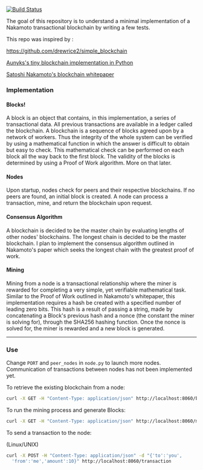 [![Build Status](https://travis-ci.org/nicosmaris/blockchain.svg?branch=master)](https://travis-ci.org/nicosmaris/blockchain)

The goal of this repository is to understand a minimal implementation of a Nakamoto transactional blockchain by writing a few tests.

This repo was inspired by :

https://github.com/drewrice2/simple_blockchain

[Aunyks's tiny blockchain implementation in Python](https://gist.github.com/aunyks/47d157f8bc7d1829a729c2a6a919c173)

[Satoshi Nakamoto's blockchain whitepaper](https://bitcoin.org/bitcoin.pdf)

### Implementation

#### Blocks!
A block is an object that contains, in this implementation, a series of
transactional data. All previous transactions are available in a ledger called
the blockchain. A blockchain is a sequence of blocks agreed upon by a network of
workers. Thus the integrity of the whole system can be verified by using a
mathematical function in which the answer is difficult to obtain but easy to
check. This mathematical check can be performed on each block all the way back
to the first block. The validity of the blocks is determined by using a Proof of
Work algorithm. More on that later.

#### Nodes
Upon startup, nodes check for peers and their respective blockchains. If no
peers are found, an initial block is created. A node can process a transaction,
mine, and return the blockchain upon request.

#### Consensus Algorithm
A blockchain is decided to be the master chain by evaluating lengths of other
nodes' blockchains. The longest chain is decided to be the master blockchain. I
plan to implement the consensus algorithm outlined in Nakamoto's paper which
seeks the longest chain with the greatest proof of work.

#### Mining
Mining from a node is a transactional relationship where the miner is rewarded
for completing a very simple, yet verifiable mathematical task. Similar to the
Proof of Work outlined in Nakamoto's whitepaper, this implementation requires a
hash be created with a specified number of leading zero bits. This hash is a
result of passing a string, made by concatenating a Block's previous hash and a
nonce (the constant the miner is solving for), through the SHA256 hashing
function. Once the nonce is solved for, the miner is rewarded and a new block is
generated.   

---

### Use

Change `PORT` and `peer_nodes` in `node.py` to launch more nodes. Communication
of transactions between nodes has not been implemented yet.

To retrieve the existing blockchain from a node:
```bash
curl -X GET -H "Content-Type: application/json" http://localhost:8060/blocks
```

To run the mining process and generate Blocks:
```bash
curl -X GET -H "Content-Type: application/json" http://localhost:8060/mine
```

To send a transaction to the node:

(Linux/UNIX)
```bash
curl -X POST -H "Content-Type: application/json" -d "{'to':'you',
  'from':'me','amount':10}" http://localhost:8060/transaction
```
